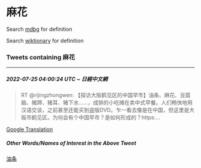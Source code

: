 # 麻花

Search [mdbg](https://www.mdbg.net/chinese/dictionary?page=worddict&wdrst=0&wdqb=麻花) for definition

Search [wiktionary](https://en.wiktionary.org/wiki/麻花) for definition

### Tweets containing 麻花

___
##### 2022-07-25 04:00:24 UTC ~ 日經中文網
> RT @rijingzhongwen: 【探访大阪鹤见区的中国早市】油条、麻花、豆腐脑、猪蹄、猪耳、猪下水……，成排的小吃摊在卖中式早餐。人们畅快地用汉语交谈，之前甚至还能买到盗版DVD。乍一看去像是在中国，但这里是大阪市鹤见区。为何会有个中国早市？是如何形成的？https:…

[Google Translation](https://translate.google.com/?hi=en&tab=TT&sl=zh-CN&tl=en&op=translate&text=RT+%40rijingzhongwen%3A+%E3%80%90%E6%8E%A2%E8%AE%BF%E5%A4%A7%E9%98%AA%E9%B9%A4%E8%A7%81%E5%8C%BA%E7%9A%84%E4%B8%AD%E5%9B%BD%E6%97%A9%E5%B8%82%E3%80%91%E6%B2%B9%E6%9D%A1%E3%80%81%E9%BA%BB%E8%8A%B1%E3%80%81%E8%B1%86%E8%85%90%E8%84%91%E3%80%81%E7%8C%AA%E8%B9%84%E3%80%81%E7%8C%AA%E8%80%B3%E3%80%81%E7%8C%AA%E4%B8%8B%E6%B0%B4%E2%80%A6%E2%80%A6%EF%BC%8C%E6%88%90%E6%8E%92%E7%9A%84%E5%B0%8F%E5%90%83%E6%91%8A%E5%9C%A8%E5%8D%96%E4%B8%AD%E5%BC%8F%E6%97%A9%E9%A4%90%E3%80%82%E4%BA%BA%E4%BB%AC%E7%95%85%E5%BF%AB%E5%9C%B0%E7%94%A8%E6%B1%89%E8%AF%AD%E4%BA%A4%E8%B0%88%EF%BC%8C%E4%B9%8B%E5%89%8D%E7%94%9A%E8%87%B3%E8%BF%98%E8%83%BD%E4%B9%B0%E5%88%B0%E7%9B%97%E7%89%88DVD%E3%80%82%E4%B9%8D%E4%B8%80%E7%9C%8B%E5%8E%BB%E5%83%8F%E6%98%AF%E5%9C%A8%E4%B8%AD%E5%9B%BD%EF%BC%8C%E4%BD%86%E8%BF%99%E9%87%8C%E6%98%AF%E5%A4%A7%E9%98%AA%E5%B8%82%E9%B9%A4%E8%A7%81%E5%8C%BA%E3%80%82%E4%B8%BA%E4%BD%95%E4%BC%9A%E6%9C%89%E4%B8%AA%E4%B8%AD%E5%9B%BD%E6%97%A9%E5%B8%82%EF%BC%9F%E6%98%AF%E5%A6%82%E4%BD%95%E5%BD%A2%E6%88%90%E7%9A%84%EF%BC%9Fhttps%3A%E2%80%A6)
##### Other Words/Names of Interest in the Above Tweet
[油条](油条.md)
